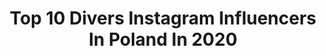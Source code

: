 ---
title: Top 10 Divers Instagram Influencers In Poland In 2020
description: >-
  Find top divers Instagram influencers in Poland in 2020. Most popular hashtags: #ocean #photooftheday #travel #polishgirl.
platform: Instagram
profiles:
  - username: "lifein20kg"
    fullname: >-
      Martyna Skura || Scuba Diving
    location: "Poland"
    followers: 30129
    engagement: 283
    commentsToLikes: 0.060323
    id: ck6toduigdicp0j719wan070l
    verified: false
    hashtags: "#walentynkibezbalon, #blondegirlincaribbean, #zrozumiecchiny, #walentynkibezbrokatu"
  - username: "jnivx"
    fullname: >-
      Nikola Juszczak
    location: "Poland"
    followers: 29538
    engagement: 1197
    commentsToLikes: 0.018843
    id: ck1381vnoe3pg0i19fo4ibn5t
    verified: false
    hashtags: "#rollercoaster, #polishgirl, #youtuber, #clothes"
  - username: "radekpaczuski"
    fullname: >-
      Radek Paczuski
    location: "Poland"
    followers: 17579
    engagement: 585
    commentsToLikes: 0.013876
    id: ck5hq40mlsgha0i11l4fvsdsl
    verified: false
    hashtags: "#kacpiborutapomocyszuka, #travelbroadensthemind, #akumal, #sportaddicts"
  - username: "stawikowska_"
    fullname: >-
      Marta Stawikowska✨
    location: "Poland"
    followers: 10806
    engagement: 1212
    commentsToLikes: 0.017116
    id: ck0twpa5ig9qy0i19pyqdnwqc
    verified: false
    hashtags: "#sunnyday, #hoteltransylvania, #poland, #instagirl"
  - username: "rudeiczarne_travelblog"
    fullname: >-
      RudeiCzarne - Travelblog
    location: "Poland"
    followers: 5236
    engagement: 784
    commentsToLikes: 0.099731
    id: ck8t5d2xx9pge0j78556f5j15
    verified: false
    hashtags: "#societymalta, #zostanwdomu, #couplewhotravel, #naturegeography"
  - username: "smycel"
    fullname: >-
      
    location: "Poland"
    followers: 3980
    engagement: 1295
    commentsToLikes: 0.100716
    id: ck8t8ngopl3810j789d98eo1z
    verified: false
    hashtags: "#swissmade, #watchfy, #certinads, #macromaddness"
  - username: "m_glowacki_"
    fullname: >-
      Marcin Głowacki 🇵🇱
    location: "Poland"
    followers: 15609
    engagement: 661
    commentsToLikes: 0.011338
    id: ck15ty0ypkgml0i19xos9ndop
    verified: false
    hashtags: "#motul, #dext, #sunnywinter, #point"
  - username: "oskarkaczmarczyk6"
    fullname: >-
      Oskar Kaczmarczyk #6
    location: "Poland"
    followers: 10925
    engagement: 822
    commentsToLikes: 0.003487
    id: ck5chv759rj500i11ay9ftgfa
    verified: false
    hashtags: "#tbt, #motohybrid, #leattprotectives, #tech10"
  - username: "dominikachlopik"
    fullname: >-
      dominika chłopik🦋
    location: "Poland"
    followers: 52900
    engagement: 2183
    commentsToLikes: 0.009453
    id: ck134u01xy66j0i197gr068i2
    verified: false
    hashtags: ""
  - username: "dziewczyny.policjanta"
    fullname: >-
      
    location: "Poland"
    followers: 10025
    engagement: 454
    commentsToLikes: 0.208341
    id: ck0vxho3eyxvk0i19cu1e2j0h
    verified: false
    hashtags: "#2yearsold, #poscieldladzieci, #mojedzieci, #konkursy"
---
